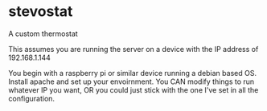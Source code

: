 # stevostat
A custom thermostat


This assumes you are running the server on a device with the IP address of 192.168.1.144


You begin with a raspberry pi or similar device running a debian based OS. Install apache and set up your envoirnment. You CAN modify things to run whatever IP you want, OR you could just stick with the one I've set in all the configuration. 

